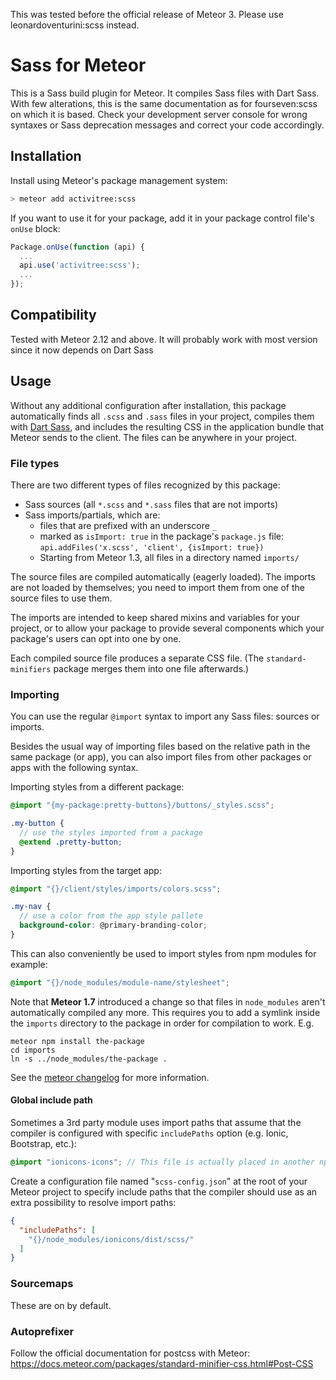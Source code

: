 This was tested before the official release of Meteor 3. Please use leonardoventurini:scss instead.


# Sass for Meteor
This is a Sass build plugin for Meteor. It compiles Sass files with Dart Sass. With few alterations, this is the same documentation as for fourseven:scss on which it is based.
Check your development server console for wrong syntaxes or Sass deprecation messages and correct your code accordingly.

## Installation

Install using Meteor's package management system:

```bash
> meteor add activitree:scss
```

If you want to use it for your package, add it in your package control file's
`onUse` block:

```javascript
Package.onUse(function (api) {
  ...
  api.use('activitree:scss');
  ...
});
```

## Compatibility

Tested with Meteor 2.12 and above. It will probably work with most version since it now depends on Dart Sass

## Usage
Without any additional configuration after installation, this package automatically finds all `.scss` and `.sass` files in your project, compiles them with [Dart Sass](https://www.npmjs.com/package/sass), and includes the resulting CSS in the application bundle that Meteor sends to the client. The files can be anywhere in your project.

### File types

There are two different types of files recognized by this package:

- Sass sources (all `*.scss` and `*.sass` files that are not imports)
- Sass imports/partials, which are:
  * files that are prefixed with an underscore `_`
  * marked as `isImport: true` in the package's `package.js` file:
    `api.addFiles('x.scss', 'client', {isImport: true})`
  * Starting from Meteor 1.3, all files in a directory named `imports/`

The source files are compiled automatically (eagerly loaded). The imports are not loaded by
themselves; you need to import them from one of the source files to use them.

The imports are intended to keep shared mixins and variables for your project,
or to allow your package to provide several components which your package's
users can opt into one by one.

Each compiled source file produces a separate CSS file.  (The
`standard-minifiers` package merges them into one file afterwards.)

### Importing

You can use the regular `@import` syntax to import any Sass files: sources or
imports.

Besides the usual way of importing files based on the relative path in the same
package (or app), you can also import files from other packages or apps with the
following syntax.

Importing styles from a different package:

```scss
@import "{my-package:pretty-buttons}/buttons/_styles.scss";

.my-button {
  // use the styles imported from a package
  @extend .pretty-button;
}
```

Importing styles from the target app:

```scss
@import "{}/client/styles/imports/colors.scss";

.my-nav {
  // use a color from the app style pallete
  background-color: @primary-branding-color;
}
```

This can also conveniently be used to import styles from npm modules for example:
```scss
@import "{}/node_modules/module-name/stylesheet";
```

Note that **Meteor 1.7** introduced a change so that files in `node_modules` aren't automatically compiled any more.
This requires you to add a symlink inside the `imports` directory to the package in order for compilation to work.
E.g.

```
meteor npm install the-package
cd imports
ln -s ../node_modules/the-package .
```

See the [meteor changelog](https://github.com/meteor/meteor/blob/devel/History.md) for more information.

#### Global include path

Sometimes a 3rd party module uses import paths that assume that the compiler is
configured with specific `includePaths` option (e.g. Ionic, Bootstrap, etc.):
```scss
@import "ionicons-icons"; // This file is actually placed in another npm module!
```

Create a configuration file named "`scss-config.json`" at the root of your Meteor
project to specify include paths that the compiler should use as an extra
possibility to resolve import paths:
```json
{
  "includePaths": [
    "{}/node_modules/ionicons/dist/scss/"
  ]
}
```


### Sourcemaps
These are on by default.

### Autoprefixer
Follow the official documentation for postcss with Meteor: https://docs.meteor.com/packages/standard-minifier-css.html#Post-CSS
